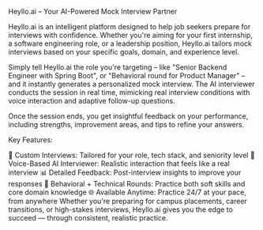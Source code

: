 Heyllo.ai – Your AI-Powered Mock Interview Partner

Heyllo.ai is an intelligent platform designed to help job seekers prepare for interviews with confidence. Whether you're aiming for your first internship, a software engineering role, or a leadership position, Heyllo.ai tailors mock interviews based on your specific goals, domain, and experience level.

Simply tell Heyllo.ai the role you're targeting – like "Senior Backend Engineer with Spring Boot", or "Behavioral round for Product Manager" – and it instantly generates a personalized mock interview. The AI interviewer conducts the session in real time, mimicking real interview conditions with voice interaction and adaptive follow-up questions.

Once the session ends, you get insightful feedback on your performance, including strengths, improvement areas, and tips to refine your answers.

Key Features:

🎯 Custom Interviews: Tailored for your role, tech stack, and seniority level 🎤 Voice-Based AI Interviewer: Realistic interaction that feels like a real interview 📊 Detailed Feedback: Post-interview insights to improve your responses 🧠 Behavioral + Technical Rounds: Practice both soft skills and core domain knowledge 🌐 Available Anytime: Practice 24/7 at your pace, from anywhere Whether you're preparing for campus placements, career transitions, or high-stakes interviews, Heyllo.ai gives you the edge to succeed — through consistent, realistic practice.